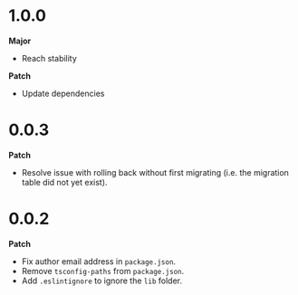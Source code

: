 # 1.0.0

**Major**

- Reach stability

**Patch**

- Update dependencies


# 0.0.3

**Patch**

- Resolve issue with rolling back without first migrating (i.e. the migration
  table did not yet exist).

# 0.0.2

**Patch**

- Fix author email address in `package.json`.
- Remove `tsconfig-paths` from `package.json`.
- Add `.eslintignore` to ignore the `lib` folder.

